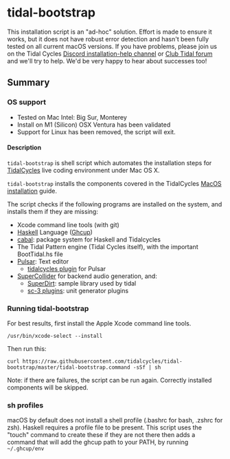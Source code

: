 # tidal-bootstrap

This installation script is an "ad-hoc" solution. Effort is made to ensure it works, but it does not have robust error detection and hasn't been fully tested on all current macOS versions. If you have problems, please join us on the Tidal Cycles [Discord installation-help channel](https://discord.com/channels/779427371270275082/779487905822801930) or [Club Tidal forum](https://club.tidalcycles.org/c/installation/5) and we'll try to help. We'd be very happy to hear about successes too!

## Summary
### OS support
- Tested on Mac Intel: Big Sur, Monterey
- Install on M1 (Silicon) OSX Ventura has been validated
- Support for Linux has been removed, the script will exit.

#### Description
`tidal-bootstrap` is shell script which automates the installation steps for [TidalCycles](http://tidalcycles.org/) live coding environment under Mac OS X.

`tidal-bootstrap` installs the components covered in the TidalCycles [MacOS installation](https://tidalcycles.org/docs/getting-started/macos_install) guide.

The script checks if the following programs are installed on the system, and installs them if they are missing:

- Xcode command line tools (with git)
- [Haskell](https://www.haskell.org/) Language ([Ghcup](https://www.haskell.org/ghcup/))
- [cabal](https://www.haskell.org/cabal/): package system for Haskell and Tidalcycles
- The Tidal Pattern engine (Tidal Cycles itself), with the important BootTidal.hs file
- [Pulsar](https://pulsar-edit.dev/): Text editor
    - [tidalcycles plugin](https://github.com/tidalcycles/atom-tidalcycles) for Pulsar
- [SuperCollider](https://supercollider.github.io/) for backend audio generation, and:
    - [SuperDirt](https://github.com/musikinformatik/SuperDirt): sample library used by tidal
    - [sc-3 plugins](https://github.com/supercollider/sc3-plugins): unit generator plugins

### Running tidal-bootstrap
For best results, first install the Apple Xcode command line tools.

```
/usr/bin/xcode-select --install
```
Then run this:
```
curl https://raw.githubusercontent.com/tidalcycles/tidal-bootstrap/master/tidal-bootstrap.command -sSf | sh
```

Note: if there are failures, the script can be run again. Correctly installed components will be skipped.

### sh profiles
macOS by default does not install a shell profile (.bashrc for bash, .zshrc for zsh). Haskell requires a profile file to be present. This script uses the "touch" command to create these if they are not there then adds a command that will add the ghcup path to your PATH, by running `~/.ghcup/env`
